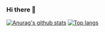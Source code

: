 ### Hi there 👋

<!--
**lighterEB/lighterEB** is a ✨ _special_ ✨ repository because its `README.md` (this file) appears on your GitHub profile.

Here are some ideas to get you started:

- 🔭 I’m currently working on ...
- 🌱 I’m currently learning ...
- 👯 I’m looking to collaborate on ...
- 🤔 I’m looking for help with ...
- 💬 Ask me about ...
- 📫 How to reach me: ...
- 😄 Pronouns: ...
- ⚡ Fun fact: ...
-->
<span>[![Anurag's github stats](https://github-readme-stats.vercel.app/api?username=lighterEB&show_icons=true&theme=react)]()
[![Top langs](https://github-readme-stats.vercel.app/api/top-langs/?username=lighterEB&layout=compact&show_icons=true&theme=react)]()</span>

